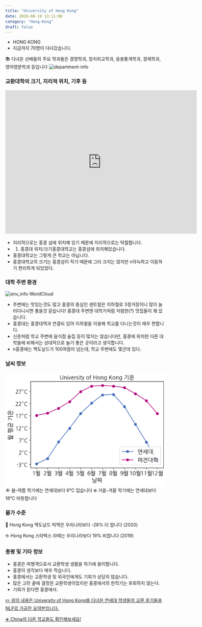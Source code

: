 ```yaml
---
title: "University of Hong Kong"
date: 2020-08-19 13:11:08
category: "Hong-Kong"
draft: false
---
```


- HONG KONG
- 지금까지 70명이 다녀갔습니다.

📚 다녀온 선배들의 주요 학과들은 경영학과, 정치외교학과, 응용통계학과, 경제학과, 영어영문학과 등입니다
![department-info](../plots/CN000016.png)

### 교환대학의 크기, 지리적 위치, 기후 등

<iframe
width="600"
height="450"
frameborder="0" style="border:0"
src="https://www.google.com/maps/embed/v1/place?key=AIzaSyC9e1AME-pVmWC4hBpFdu5S4dKzyepa3HQ&q=University+of+Hong+Kong&center=22.2829989,114.1370848&zoom=14" allowfullscreen>
</iframe>

- 지리적으로는 홍콩 섬에 위치해 있기 때문에 지리적으로는 탁월합니다.
- 1. 홍콩대 위치/크기홍콩대학교는 홍콩섬에 위치해있습니다.
- 홍콩대학교는 그렇게 큰 학교는 아닙니다.
- 홍콩대학교의 크기는 홍콩섬이 작기 때문에 그리 크지는 않지만 n아늑하고 이동하기 편리하게 되있었다.

### 대학 주변 환경

![env_info-WordCloud](../univ_wordclouds_okt/env_info/CN000016_env_info_okt.png)

- 주변에는 맛있는것도 많고 홍콩의 중심인 센트럴은 지하철로 3정거장이니 많이 놀러다니시면 좋을것 같습니다! 홍콩대 주변엔 대학가처럼 저렴한(?) 맛집들이 꽤 있습니다.
- 홍콩대는 홍콩대역과 연결되 있어 지하철을 이용해 학교를 다니는것이 매우 편합니다.
- 신촌처럼 학교 주변에 음식점 술집 등이 많지는 않습니다만, 홍콩에 위치한 다른 대학들에 비해서는 상대적으로 놀기 좋은 곳이라고 생각합니다.
- n홍콩에는 맥도날드가 100여점이 넘는데, 학교 주변에도 몇군데 있다.

### 날씨 정보 
 ![temparature_CN000016](../plots/weather/CN000016.png)
☀️ 봄-여름 학기에는 연세대보다 6°C 덥습니다
❄️ 가을-겨울 학기에는 연세대보다 18°C 따뜻합니다
### 물가 수준

🍔 Hong Kong 맥도날드 빅맥은 우리나라보다 -28% 더 쌉니다 (2020)

☕️ Hong Kong 스타벅스 라떼는 우리나라보다 19% 비쌉니다 (2019)

### 총평 및 기타 정보

- 홍콩은 여행객으로서 교환학생 생활을 하기에 용이합니다.
- 홍콩이 생각보다 매우 작습니다.
- 홍콩에서는 교환학생 및 외국인에게도 기회가 상당히 많습니다.
- 많은 고민 끝에 결정한 교환학생이었지만 홍콩에서의 한학기는 후회하지 않는다.
- 기회가 된다면 홍콩에서.

[✏️ 위의 내용은 University of Hong Kong를 다녀온 연세대 학생들의 교환 후기들을 NLP로 가공한 요약본입니다.](http://oia.yonsei.ac.kr/partner/expReport.asp?ucode=CN000016&bgbn=A)

[✈️ China의 다른 학교들도 확인해보세요!](https://yonsei-exchange.netlify.app/?category=China)
